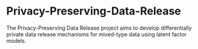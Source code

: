 # Privacy-Preserving-Data-Release
The Privacy-Preserving Data Release project aims to develop differentially private data release mechanisms for mixed-type data using latent factor models. 
